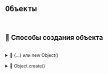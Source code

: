 # `Объекты`

<br>

## 🚩 Способы создания объекта

<br>

<details>
<summary> 🔹 {...} или new Object() </summary>
  
<br>

```javascript

// {...}
const person = {
    firstName: "John",
    age: 30
};


// new Object() 
const person = new Object()
person.firstName = "John"
person.age = 30


```

👆 Смена вершины ветки `master`, на коммит вершины ветки `fix`  
&emsp;&emsp; ❗ Произойдет только в том случаи, если вершиной ветки `master` будет тот коммит, от которого был создан `fix`

</details>

<br>

<details>
<summary> 🔹 Object.create() </summary>
  
<br>

```javascript
const personPrototype = {
    greet: function() {
        console.log("Hello!");
    }
};

const john = Object.create(personPrototype);
john.firstName = "John";
john.lastName = "Doe";
john.age = 30;



```

👆 Позволяет создавать новые объекты с указанным прототипом (существующим объектом).

Это позволяет наследовать свойства и методы от другого объекта

</details>

